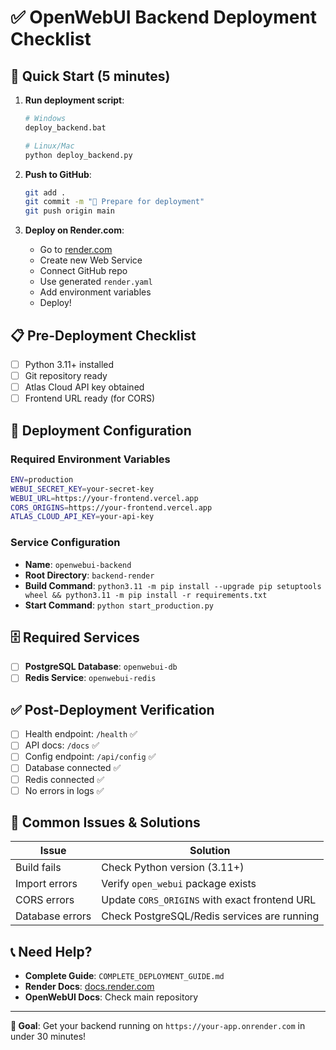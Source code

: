 # ✅ OpenWebUI Backend Deployment Checklist

## 🚀 Quick Start (5 minutes)

1. **Run deployment script**:
   ```bash
   # Windows
   deploy_backend.bat
   
   # Linux/Mac
   python deploy_backend.py
   ```

2. **Push to GitHub**:
   ```bash
   git add .
   git commit -m "🚀 Prepare for deployment"
   git push origin main
   ```

3. **Deploy on Render.com**:
   - Go to [render.com](https://render.com)
   - Create new Web Service
   - Connect GitHub repo
   - Use generated `render.yaml`
   - Add environment variables
   - Deploy!

## 📋 Pre-Deployment Checklist

- [ ] Python 3.11+ installed
- [ ] Git repository ready
- [ ] Atlas Cloud API key obtained
- [ ] Frontend URL ready (for CORS)

## 🔧 Deployment Configuration

### Required Environment Variables
```bash
ENV=production
WEBUI_SECRET_KEY=your-secret-key
WEBUI_URL=https://your-frontend.vercel.app
CORS_ORIGINS=https://your-frontend.vercel.app
ATLAS_CLOUD_API_KEY=your-api-key
```

### Service Configuration
- **Name**: `openwebui-backend`
- **Root Directory**: `backend-render`
- **Build Command**: `python3.11 -m pip install --upgrade pip setuptools wheel && python3.11 -m pip install -r requirements.txt`
- **Start Command**: `python start_production.py`

## 🗄️ Required Services

- [ ] **PostgreSQL Database**: `openwebui-db`
- [ ] **Redis Service**: `openwebui-redis`

## ✅ Post-Deployment Verification

- [ ] Health endpoint: `/health` ✅
- [ ] API docs: `/docs` ✅
- [ ] Config endpoint: `/api/config` ✅
- [ ] Database connected ✅
- [ ] Redis connected ✅
- [ ] No errors in logs ✅

## 🚨 Common Issues & Solutions

| Issue | Solution |
|-------|----------|
| Build fails | Check Python version (3.11+) |
| Import errors | Verify `open_webui` package exists |
| CORS errors | Update `CORS_ORIGINS` with exact frontend URL |
| Database errors | Check PostgreSQL/Redis services are running |

## 📞 Need Help?

- **Complete Guide**: `COMPLETE_DEPLOYMENT_GUIDE.md`
- **Render Docs**: [docs.render.com](https://docs.render.com)
- **OpenWebUI Docs**: Check main repository

---

**🎯 Goal**: Get your backend running on `https://your-app.onrender.com` in under 30 minutes!
